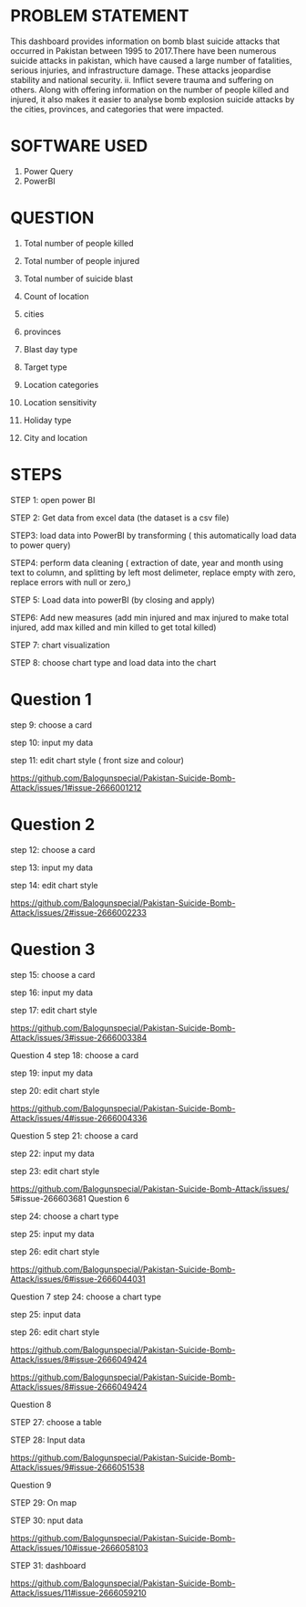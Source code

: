 

# PROBLEM STATEMENT
This dashboard provides information on bomb blast 
suicide attacks that occurred in Pakistan between 1995 
to 2017.There have been numerous suicide attacks in
pakistan, which have caused a large number of fatalities, serious injuries, and infrastructure damage. These attacks jeopardise stability and national security. ii. Inflict severe trauma and suffering on others. Along with offering information on the number of people killed and injured, it also makes it easier to analyse bomb explosion suicide attacks by the cities, provinces, and categories that were impacted.


# SOFTWARE USED
1. Power Query
2. PowerBI


# QUESTION

1.  Total number of people killed 

2.  Total number of people injured

3.  Total number of suicide blast 

4.  Count of location

5.  cities

6.  provinces

7.  Blast day type

8.  Target type

9.  Location categories

10.  Location sensitivity

11.  Holiday type 

12.  City and location


# STEPS
STEP 1: open power BI

STEP 2: Get data from excel data (the dataset is a csv file)

STEP3: load data into PowerBI by transforming ( this automatically load data to power query)

STEP4: perform data cleaning ( extraction of date, year and month using text to column, and splitting by left most delimeter, replace empty with zero, replace errors with null or zero,)

STEP 5: Load data into powerBI (by closing and apply) 

STEP6: Add new measures (add min injured and max injured to make total injured, add max killed and min killed to get total killed)

STEP 7: chart visualization

STEP 8: choose chart type and load data into the chart

# Question 1
step 9: choose a card

step 10: input my data

step 11: edit chart style ( front size and colour)

https://github.com/Balogunspecial/Pakistan-Suicide-Bomb-Attack/issues/1#issue-2666001212

# Question 2
step 12: choose a card

step 13: input my data

step 14: edit chart style

https://github.com/Balogunspecial/Pakistan-Suicide-Bomb-Attack/issues/2#issue-2666002233

# Question 3
step 15: choose a card

step 16: input my data

step 17: edit chart style

https://github.com/Balogunspecial/Pakistan-Suicide-Bomb-Attack/issues/3#issue-2666003384


Question 4
step 18: choose a card

step 19: input my data

step 20: edit chart style

https://github.com/Balogunspecial/Pakistan-Suicide-Bomb-Attack/issues/4#issue-2666004336

Question 5
step 21: choose a card

step 22: input my data

step 23: edit chart style

https://github.com/Balogunspecial/Pakistan-Suicide-Bomb-Attack/issues/
5#issue-266603681
Question 6

step 24: choose a chart type

step 25: input my data

step 26: edit chart style

https://github.com/Balogunspecial/Pakistan-Suicide-Bomb-Attack/issues/6#issue-2666044031

Question 7
step 24: choose a chart type

step 25: input data

step 26: edit chart style

https://github.com/Balogunspecial/Pakistan-Suicide-Bomb-Attack/issues/8#issue-2666049424

https://github.com/Balogunspecial/Pakistan-Suicide-Bomb-Attack/issues/8#issue-2666049424

Question 8

STEP 27: choose a table 

STEP 28: Input data 

https://github.com/Balogunspecial/Pakistan-Suicide-Bomb-Attack/issues/9#issue-2666051538


Question 9

STEP 29: On map 

STEP 30: nput data

https://github.com/Balogunspecial/Pakistan-Suicide-Bomb-Attack/issues/10#issue-2666058103


STEP 31: dashboard

https://github.com/Balogunspecial/Pakistan-Suicide-Bomb-Attack/issues/11#issue-2666059210
